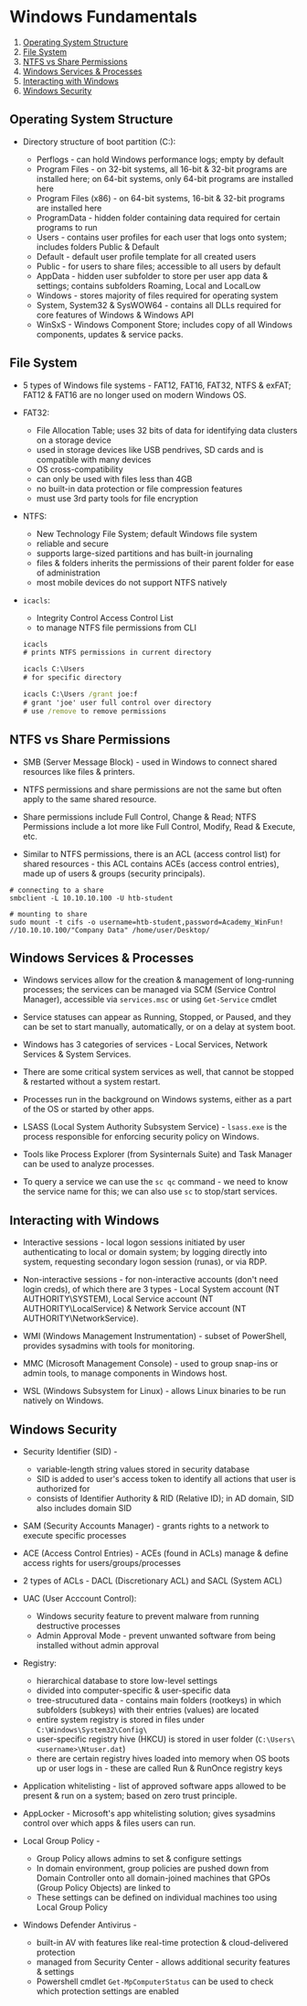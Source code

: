 # Windows Fundamentals

1. [Operating System Structure](#operating-system-structure)
1. [File System](#file-system)
1. [NTFS vs Share Permissions](#ntfs-vs-share-permissions)
1. [Windows Services & Processes](#windows-services--processes)
1. [Interacting with Windows](#interacting-with-windows)
1. [Windows Security](#windows-security)

## Operating System Structure

* Directory structure of boot partition (C:\):

  * Perflogs - can hold Windows performance logs; empty by default
  * Program Files - on 32-bit systems, all 16-bit & 32-bit programs are installed here; on 64-bit systems, only 64-bit programs are installed here
  * Program Files (x86) - on 64-bit systems, 16-bit & 32-bit programs are installed here
  * ProgramData - hidden folder containing data required for certain programs to run
  * Users - contains user profiles for each user that logs onto system; includes folders Public & Default
  * Default - default user profile template for all created users
  * Public - for users to share files; accessible to all users by default
  * AppData - hidden user subfolder to store per user app data & settings; contains subfolders Roaming, Local and LocalLow
  * Windows - stores majority of files required for operating system
  * System, System32 & SysWOW64 - contains all DLLs required for core features of Windows & Windows API
  * WinSxS - Windows Component Store; includes copy of all Windows components, updates & service packs.

## File System

* 5 types of Windows file systems - FAT12, FAT16, FAT32, NTFS & exFAT; FAT12 & FAT16 are no longer used on modern Windows OS.

* FAT32:

  * File Allocation Table; uses 32 bits of data for identifying data clusters on a storage device
  * used in storage devices like USB pendrives, SD cards and is compatible with many devices
  * OS cross-compatibility
  * can only be used with files less than 4GB
  * no built-in data protection or file compression features
  * must use 3rd party tools for file encryption

* NTFS:

  * New Technology File System; default Windows file system
  * reliable and secure
  * supports large-sized partitions and has built-in journaling
  * files & folders inherits the permissions of their parent folder for ease of administration
  * most mobile devices do not support NTFS natively

* ```icacls```:

  * Integrity Control Access Control List
  * to manage NTFS file permissions from CLI

  ```cmd
  icacls
  # prints NTFS permissions in current directory

  icacls C:\Users
  # for specific directory

  icacls C:\Users /grant joe:f
  # grant 'joe' user full control over directory
  # use /remove to remove permissions
  ```

## NTFS vs Share Permissions

* SMB (Server Message Block) - used in Windows to connect shared resources like files & printers.

* NTFS permissions and share permissions are not the same but often apply to the same shared resource.

* Share permissions include Full Control, Change & Read; NTFS Permissions include a lot more like Full Control, Modify, Read & Execute, etc.

* Similar to NTFS permissions, there is an ACL (access control list) for shared resources - this ACL contains ACEs (access control entries), made up of users & groups (security principals).

```shell
# connecting to a share
smbclient -L 10.10.10.100 -U htb-student

# mounting to share
sudo mount -t cifs -o username=htb-student,password=Academy_WinFun! //10.10.10.100/"Company Data" /home/user/Desktop/
```

## Windows Services & Processes

* Windows services allow for the creation & management of long-running processes; the services can be managed via SCM (Service Control Manager), accessible via ```services.msc``` or using ```Get-Service``` cmdlet

* Service statuses can appear as Running, Stopped, or Paused, and they can be set to start manually, automatically, or on a delay at system boot.

* Windows has 3 categories of services - Local Services, Network Services & System Services.

* There are some critical system services as well, that cannot be stopped & restarted without a system restart.

* Processes run in the background on Windows systems, either as a part of the OS or started by other apps.

* LSASS (Local System Authority Subsystem Service) - ```lsass.exe``` is the process responsible for enforcing security policy on Windows.

* Tools like Process Explorer (from Sysinternals Suite) and Task Manager can be used to analyze processes.

* To query a service we can use the ```sc qc``` command - we need to know the service name for this; we can also use ```sc``` to stop/start services.

## Interacting with Windows

* Interactive sessions - local logon sessions initiated by user authenticating to local or domain system; by logging directly into system, requesting secondary logon session (runas), or via RDP.

* Non-interactive sessions - for non-interactive accounts (don't need login creds), of which there are 3 types - Local System account (NT AUTHORITY\SYSTEM), Local Service account (NT AUTHORITY\LocalService) & Network Service account (NT AUTHORITY\NetworkService).

* WMI (Windows Management Instrumentation) - subset of PowerShell, provides sysadmins with tools for monitoring.

* MMC (Microsoft Management Console) - used to group snap-ins or admin tools, to manage components in Windows host.

* WSL (Windows Subsystem for Linux) - allows Linux binaries to be run natively on Windows.

## Windows Security

* Security Identifier (SID) -

  * variable-length string values stored in security database
  * SID is added to user's access token to identify all actions that user is authorized for
  * consists of Identifier Authority & RID (Relative ID); in AD domain, SID also includes domain SID

* SAM (Security Accounts Manager) - grants rights to a network to execute specific processes

* ACE (Access Control Entries) - ACEs (found in ACLs) manage & define access rights for users/groups/processes

* 2 types of ACLs - DACL (Discretionary ACL) and SACL (System ACL)

* UAC (User Acccount Control):

  * Windows security feature to prevent malware from running destructive processes
  * Admin Approval Mode - prevent unwanted software from being installed without admin approval

* Registry:

  * hierarchical database to store low-level settings
  * divided into computer-specific & user-specific data
  * tree-strucutured data - contains main folders (rootkeys) in which subfolders (subkeys) with their entries (values) are located
  * entire system registry is stored in files under ```C:\Windows\System32\Config\```
  * user-specific registry hive (HKCU) is stored in user folder (```C:\Users\<username>\Ntuser.dat```)
  * there are certain registry hives loaded into memory when OS boots up or user logs in - these are called Run & RunOnce registry keys

* Application whitelisting - list of approved software apps allowed to be present & run on a system; based on zero trust principle.

* AppLocker - Microsoft's app whitelisting solution; gives sysadmins control over which apps & files users can run.

* Local Group Policy -

  * Group Policy allows admins to set & configure settings
  * In domain environment, group policies are pushed down from Domain Controller onto all domain-joined machines that GPOs (Group Policy Objects) are linked to
  * These settings can be defined on individual machines too using Local Group Policy

* Windows Defender Antivirus -

  * built-in AV with features like real-time protection & cloud-delivered protection
  * managed from Security Center - allows additional security features & settings
  * Powershell cmdlet ```Get-MpComputerStatus``` can be used to check which protection settings are enabled
